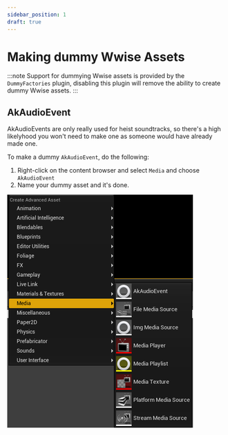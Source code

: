 ```yaml
---
sidebar_position: 1
draft: true
---
```


# Making dummy Wwise Assets

:::note
Support for dummying Wwise assets is provided by the `DummyFactories` plugin, disabling this plugin will remove the ability to create dummy Wwise assets.
:::

## AkAudioEvent
AkAudioEvents are only really used for heist soundtracks, so there's a high likelyhood you won't need to make one as someone would have already made one.

To make a dummy `AkAudioEvent`, do the following:
1. Right-click on the content browser and select `Media` and choose `AkAudioEvent`
2. Name your dummy asset and it's done.

![AkAudioEvent in UE4 Editor](./media-content-browser.png)
